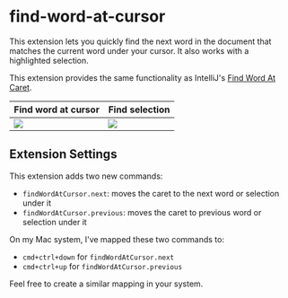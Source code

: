 # find-word-at-cursor

This extension lets you quickly find the next word in the document that matches the current word under your cursor. It also works with a highlighted selection.

This extension provides the same functionality as IntelliJ's [Find Word At Caret](https://www.jetbrains.com/help/idea/finding-word-at-caret.html).

|Find word at cursor|Find selection|
|---|---|
|![](https://raw.githubusercontent.com/msafi/xvscode/master/findWordAtCursor/demoFiles/wordDemo.gif)|![](https://raw.githubusercontent.com/msafi/xvscode/master/findWordAtCursor/demoFiles/selectionDemo.gif)|

## Extension Settings

This extension adds two new commands:

* `findWordAtCursor.next`: moves the caret to the next word or selection under it
* `findWordAtCursor.previous`: moves the caret to previous word or selection under it

On my Mac system, I've mapped these two commands to:

* `cmd+ctrl+down` for `findWordAtCursor.next`
* `cmd+ctrl+up` for `findWordAtCursor.previous`

Feel free to create a similar mapping in your system.